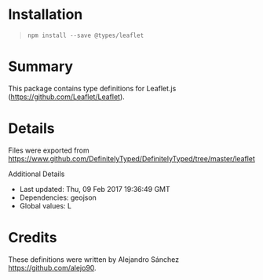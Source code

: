# Installation
> `npm install --save @types/leaflet`

# Summary
This package contains type definitions for Leaflet.js (https://github.com/Leaflet/Leaflet).

# Details
Files were exported from https://www.github.com/DefinitelyTyped/DefinitelyTyped/tree/master/leaflet

Additional Details
 * Last updated: Thu, 09 Feb 2017 19:36:49 GMT
 * Dependencies: geojson
 * Global values: L

# Credits
These definitions were written by Alejandro Sánchez <https://github.com/alejo90>.
